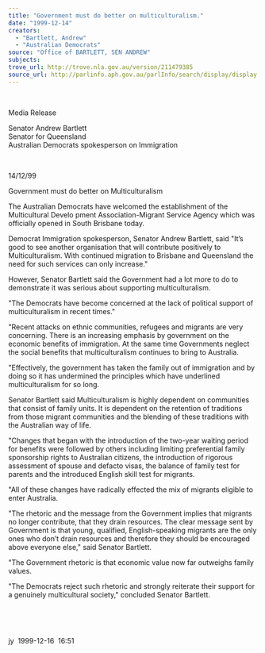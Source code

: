 ```yaml
---
title: "Government must do better on multiculturalism."
date: "1999-12-14"
creators:
  - "Bartlett, Andrew"
  - "Australian Democrats"
source: "Office of BARTLETT, SEN ANDREW"
subjects:
trove_url: http://trove.nla.gov.au/version/211479385
source_url: http://parlinfo.aph.gov.au/parlInfo/search/display/display.w3p;query=Id%3A%22media/pressrel/1CK06%22
---
```


   

  

   Media Release

  Senator Andrew Bartlett    
Senator for Queensland   
Australian Democrats spokesperson on Immigration 

  

  14/12/99  

  Government 
must do better on Multiculturalism

  The Australian Democrats have 
welcomed the establishment of the Multicultural Develo  pment Association-Migrant Service Agency which was 
officially opened in South Brisbane today.

  Democrat Immigration spokesperson, Senator Andrew 
Bartlett, said "It’s good to see another organisation that will 
contribute positively to Multiculturalism. With continued migration 
to Brisbane and Queensland the need for such services can only increase."

  However, Senator Bartlett said the Government had 
a lot more to do to demonstrate it was serious about supporting multiculturalism.

  "The Democrats have become concerned at the 
lack of political support of multiculturalism in recent times."

  "Recent attacks on ethnic communities, refugees 
and migrants are very concerning. There is an increasing emphasis by 
government on the economic benefits of immigration. At the same time 
Governments neglect the social benefits that multiculturalism continues 
to bring to Australia. 

  "Effectively, the government has taken the family 
out of immigration and by doing so it has undermined the principles 
which have underlined multiculturalism for so long. 

  Senator Bartlett said Multiculturalism is highly 
dependent on communities that consist of family units. It is dependent 
on the retention of traditions from those migrant communities and the 
blending of these traditions with the Australian way of life.

  "Changes that began with the introduction of 
the two-year waiting period for benefits were followed by others including 
limiting preferential family sponsorship rights to Australian citizens, 
the introduction of rigorous assessment of spouse and defacto visas, 
the balance of family test for parents and the introduced English skill 
test for migrants. 

  "All of these changes have radically effected 
the mix of migrants eligible to enter Australia. 

  "The rhetoric and the message from the Government 
implies that migrants no longer contribute, that they drain resources. 
The clear message sent by Government is that young, qualified, English-speaking 
migrants are the only ones who don’t drain resources and therefore 
they should be encouraged above everyone else," said Senator Bartlett. 

  "The Government rhetoric is that economic value 
now far outweighs family values.

  "The Democrats reject such rhetoric and strongly 
reiterate their support for a genuinely multicultural society," 
concluded Senator Bartlett.

  

  

  jy  1999-12-16  16:51

